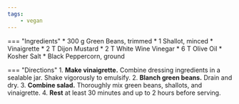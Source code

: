 ```yaml
---
tags:
    - vegan
---
```

=== "Ingredients"
    * 300 g Green Beans, trimmed
    * 1 Shallot, minced
    * Vinaigrette
        * 2 T Dijon Mustard
        * 2 T White Wine Vinegar
        * 6 T Olive Oil
        * Kosher Salt
        * Black Peppercorn, ground

=== "Directions"
    1. **Make vinaigrette.** Combine dressing ingredients in a sealable jar. Shake vigorously to emulsify.
    2. **Blanch green beans.** Drain and dry.
    3. **Combine salad.** Thoroughly mix green beans, shallots, and vinaigrette.
    4. **Rest** at least 30 minutes and up to 2 hours before serving.

[^1]:
    Woods, Matthew. ["Bean Salad - You Never Knew How Good It Could Be."](https://www.youtube.com/watch?v=w5I9T8CC70I) _YouTube: Uncle Matt's Cookery Lessons._ 13 Aug 2022.
